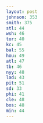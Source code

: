 ```yaml
---
layout: post
johnson: 353
smith: 375
stl: 44
wsh: 46
tor: 40
kc: 45
bal: 55
hou: 49
atl: 47
tb: 46
nyy: 48
lad: 43
pit: 51
sd: 33
phi: 41
cle: 48
bos: 48
min: 44
---
```

